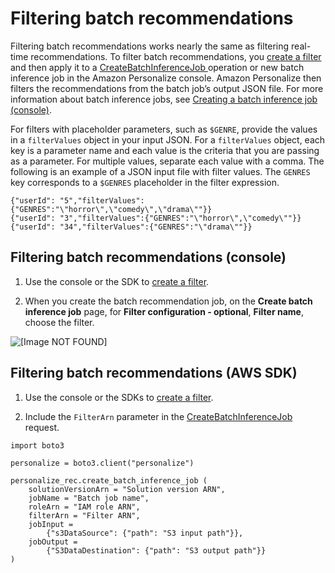 # Filtering batch recommendations<a name="filter-batch"></a>

Filtering batch recommendations works nearly the same as filtering real\-time recommendations\. To filter batch recommendations, you [create a filter](filter-real-time.md) and then apply it to a [ CreateBatchInferenceJob ](API_CreateBatchInferenceJob.md) operation or new batch inference job in the Amazon Personalize console\. Amazon Personalize then filters the recommendations from the batch job’s output JSON file\. For more information about batch inference jobs, see [Creating a batch inference job \(console\)](recommendations-batch.md#batch-console)\.

For filters with placeholder parameters, such as `$GENRE`, provide the values in a `filterValues` object in your input JSON\. For a `filterValues` object, each key is a parameter name and each value is the criteria that you are passing as a parameter\. For multiple values, separate each value with a comma\. The following is an example of a JSON input file with filter values\. The `GENRES` key corresponds to a `$GENRES` placeholder in the filter expression\.

```
{"userId": "5","filterValues":{"GENRES":"\"horror\",\"comedy\",\"drama\""}}
{"userId": "3","filterValues":{"GENRES":"\"horror\",\"comedy\""}}
{"userId": "34","filterValues":{"GENRES":"\"drama\""}}
```

## Filtering batch recommendations \(console\)<a name="filter-batch-recommendations-console"></a>

1.  Use the console or the SDK to [create a filter](filter-real-time.md)\. 

1. When you create the batch recommendation job, on the **Create batch inference job** page, for **Filter configuration \- optional**, **Filter name**, choose the filter\.

![\[Image NOT FOUND\]](http://docs.aws.amazon.com/personalize/latest/dg/images/batch_filter.PNG)

## Filtering batch recommendations \(AWS SDK\)<a name="filter-batch-recommendations-sdk"></a>

1. Use the console or the SDKs to [create a filter](filter-real-time.md)\. 

1.  Include the `FilterArn` parameter in the [ CreateBatchInferenceJob ](API_CreateBatchInferenceJob.md) request\. 

```
import boto3
     
personalize = boto3.client("personalize")
 
personalize_rec.create_batch_inference_job (
    solutionVersionArn = "Solution version ARN",
    jobName = "Batch job name",
    roleArn = "IAM role ARN",
    filterArn = "Filter ARN",
    jobInput = 
        {"s3DataSource": {"path": "S3 input path"}},
    jobOutput = 
        {"S3DataDestination": {"path": "S3 output path"}}
)
```